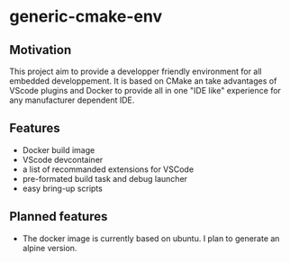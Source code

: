 # generic-cmake-env

## Motivation

This project aim to provide a developper friendly environment for all embedded developpement.
It is based on CMake an take advantages of VScode plugins and Docker to provide all in one "IDE like" experience for any manufacturer dependent IDE.

## Features

- Docker build image
- VScode devcontainer
- a list of recommanded extensions for VSCode
- pre-formated build task and debug launcher
- easy bring-up scripts 

## Planned features

- The docker image is currently based on ubuntu. I plan to generate an alpine version.
